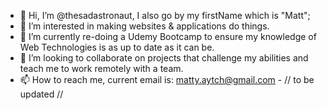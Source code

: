 - 👋 Hi, I’m @thesadastronaut, I also go by my firstName which is "Matt";
- 👀 I’m interested in making websites & applications do things.
- 🌱 I’m currently re-doing a Udemy Bootcamp to ensure my knowledge of Web Technologies is as up to date as it can be.
- 💞️ I’m looking to collaborate on projects that challenge my abilities and teach me to work remotely with a team.
- 📫 How to reach me, current email is: matty.aytch@gmail.com - // to be updated // 
